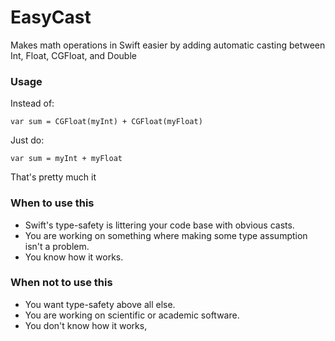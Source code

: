 EasyCast
========

Makes math operations in Swift easier by adding automatic casting between Int, Float, CGFloat, and Double


### Usage

Instead of:

```
var sum = CGFloat(myInt) + CGFloat(myFloat)
```

Just do:

```
var sum = myInt + myFloat
```


That's pretty much it



### When to use this
* Swift's type-safety is littering your code base with obvious casts.
* You are working on something where making some type assumption isn't a problem.
* You know how it works.

### When not to use this
* You want type-safety above all else.
* You are working on scientific or academic software.
* You don't know how it works,